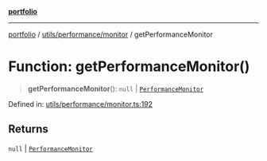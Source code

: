 [**portfolio**](../../../../README.md)

***

[portfolio](../../../../modules.md) / [utils/performance/monitor](../README.md) / getPerformanceMonitor

# Function: getPerformanceMonitor()

> **getPerformanceMonitor**(): `null` \| [`PerformanceMonitor`](../classes/PerformanceMonitor.md)

Defined in: [utils/performance/monitor.ts:192](https://github.com/tnorlund/Portfolio/blob/a18583ee921f6a4fb101dcba418904f87a60b395/portfolio/utils/performance/monitor.ts#L192)

## Returns

`null` \| [`PerformanceMonitor`](../classes/PerformanceMonitor.md)
